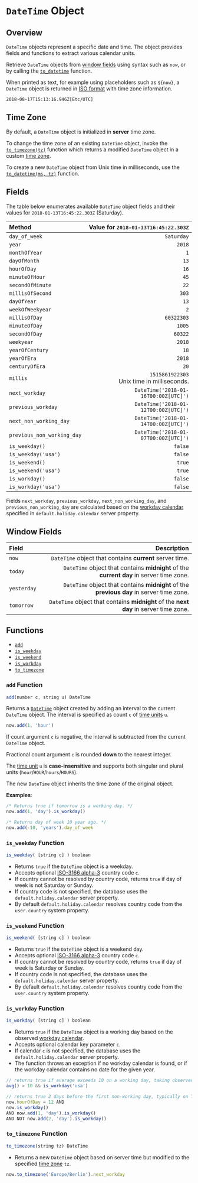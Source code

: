 # `DateTime` Object

## Overview

`DateTime` objects represent a specific date and time. The object provides fields and functions to extract various calendar units.

Retrieve `DateTime` objects from [window fields](#window-fields) using syntax such as `now`, or by calling the [`to_datetime`](./functions-date.md#to_datetime) function.

When printed as text, for example using placeholders such as `${now}`, a `DateTime` object is returned in [ISO format](../shared/date-format.md) with time zone information.

```text
2018-08-17T15:13:16.946Z[Etc/UTC]
```

## Time Zone

By default, a `DateTime` object is initialized in **server** time zone.

To change the time zone of an existing `DateTime` object, invoke the [`to_timezone(tz)`](#to_timezone-function) function which returns a modified `DateTime` object in a custom [time zone](../shared/timezone-list.md).

To create a new `DateTime` object from Unix time in milliseconds, use the [`to_datetime(ms, tz)`](functions-date.md#to_datetime) function.

## Fields

The table below enumerates available `DateTime` object fields and their values for `2018-01-13T16:45:22.303Z` (Saturday).

|**Method**| **Value for `2018-01-13T16:45:22.303Z`** |
|:---|---:|
|`day_of_week`|`Saturday`|
|`year`|`2018`|
|`monthOfYear`|`1`|
|`dayOfMonth`|`13`|
|`hourOfDay`|`16`|
|`minuteOfHour`|`45`|
|`secondOfMinute`|`22`|
|`millisOfSecond`|`303`|
|`dayOfYear`|`13`|
|`weekOfWeekyear`|`2`|
|`millisOfDay`|`60322303`|
|`minuteOfDay`|`1005`|
|`secondOfDay`|`60322`|
|`weekyear`|`2018`|
|`yearOfCentury`|`18`|
|`yearOfEra`|`2018`|
|`centuryOfEra`|`20`|
|`millis`|`1515861922303`<br>Unix time in milliseconds.|
|`next_workday`|`DateTime('2018-01-16T00:00Z[UTC]')`|
|`previous_workday`|`DateTime('2018-01-12T00:00Z[UTC]')`|
|`next_non_working_day`|`DateTime('2018-01-14T00:00Z[UTC]')`|
|`previous_non_working_day`|`DateTime('2018-01-07T00:00Z[UTC]')`|
|`is_weekday()`|`false`|
|`is_weekday('usa')`|`false`|
|`is_weekend()`|`true`|
|`is_weekend('usa')`|`true`|
|`is_workday()`|`false`|
|`is_workday('usa')`|`false`|

Fields `next_workday`, `previous_workday`, `next_non_working_day`, and `previous_non_working_day` are calculated based on the [workday calendar](workday-calendar.md) specified in `default.holiday.calendar` server property.

## Window Fields

|**Field**| **Description** |
|:---|---:|
| `now` | `DateTime` object that contains **current** server time. |
| `today` | `DateTime` object that contains **midnight** of the **current day** in server time zone. |
| `yesterday` | `DateTime` object that contains **midnight** of the **previous day** in server time zone. |
| `tomorrow` | `DateTime` object that contains **midnight** of the **next day** in server time zone. |

## Functions

* [`add`](#add-function)
* [`is_weekday`](#is_weekday-function)
* [`is_weekend`](#is_weekend-function)
* [`is_workday`](#is_workday-function)
* [`to_timezone`](#to_timezone-function)

### `add` Function

```javascript
add(number c, string u) DateTime
```

Returns a [`DateTime`](object-datetime.md) object created by adding an interval to the current `DateTime` object. The interval is specified as count `c` of [time units](../api/data/series/time-unit.md) `u`.

```javascript
now.add(1, 'hour')
```

If count argument `c` is negative, the interval is subtracted from the current `DateTime` object.

Fractional count argument `c` is rounded **down** to the nearest integer.

The [time unit](../api/data/series/time-unit.md) `u` is **case-insensitive** and supports both singular and plural units (`hour`/`HOUR`/`hours`/`HOURS`).

The new `DateTime` object inherits the time zone of the original object.

**Examples**:

```javascript
/* Returns true if tomorrow is a working day. */
now.add(1, 'day').is_workday()

/* Returns day of week 10 year ago. */
now.add(-10, 'years').day_of_week
```

### `is_weekday` Function

```javascript
is_weekday( [string c] ) boolean
```

* Returns `true` if the `DateTime` object is a weekday.
* Accepts optional [ISO-3166 alpha-3](https://en.wikipedia.org/wiki/ISO_3166-1_alpha-3) country code `c`.
* If country cannot be resolved by country code, returns `true` if day of week is not Saturday or Sunday.
* If country code is not specified, the database uses the `default.holiday.calendar` server property.
* By default `default.holiday.calendar` resolves country code from the `user.country` system property.

### `is_weekend` Function

```javascript
is_weekend( [string c] ) boolean
```

* Returns `true` if the `DateTime` object is a weekend day.
* Accepts optional [ISO-3166 alpha-3](https://en.wikipedia.org/wiki/ISO_3166-1_alpha-3) country code `c`.
* If country cannot be resolved by country code, returns `true` if day of week is Saturday or Sunday.
* If country code is not specified, the database uses the `default.holiday.calendar` server property.
* By default `default.holiday.calendar` resolves country code from the `user.country` system property.

### `is_workday` Function

```javascript
is_workday( [string c] ) boolean
```

* Returns `true` if the `DateTime` object is a working day based on the observed [workday calendar](workday-calendar.md).
* Accepts optional calendar key parameter `c`.
* If calendar `c` is not specified, the database uses the `default.holiday.calendar` server property.
* The function throws an exception if no workday calendar is found, or if the workday calendar contains no date for the given year.

```javascript
// returns true if average exceeds 10 on a working day, taking observed holidays into account
avg() > 10 && is_workday('usa')
```

```javascript
// returns true 2 days before the first non-working day, typically on Thursdays
now.hourOfDay = 12 AND
now.is_workday()
AND now.add(1, 'day').is_workday()
AND NOT now.add(2, 'day').is_workday()
```

### `to_timezone` Function

```javascript
to_timezone(string tz) DateTime
```

* Returns a new `DateTime` object based on server time but modified to the specified [time zone](../shared/timezone-list.md) `tz`.

```javascript
now.to_timezone('Europe/Berlin').next_workday
```